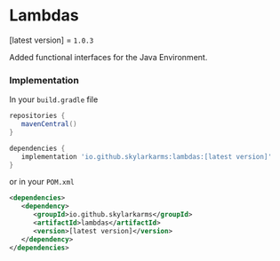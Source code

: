 # Lambdas

[latest version] = `1.0.3`

Added functional interfaces for the Java Environment.

### Implementation
In your `build.gradle` file
```groovy
repositories {
   mavenCentral()
}

dependencies {
   implementation 'io.github.skylarkarms:lambdas:[latest version]'
}
```

or in your `POM.xml`
```xml
<dependencies>
   <dependency>
      <groupId>io.github.skylarkarms</groupId>
      <artifactId>lambdas</artifactId>
      <version>[latest version]</version>
   </dependency>
</dependencies>
```
